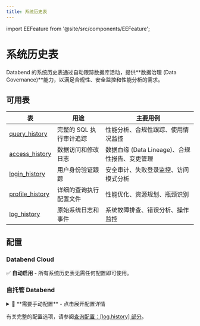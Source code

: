 ```yaml
---
title: 系统历史表
---
```


import EEFeature from '@site/src/components/EEFeature';

<EEFeature featureName='SYSTEM HISTORY'/>

# 系统历史表

Databend 的系统历史表通过自动跟踪数据库活动，提供**数据治理 (Data Governance)**能力，以满足合规性、安全监控和性能分析的需求。

## 可用表

| 表 | 用途 | 主要用例 |
|-------|---------|---------------|
| [query_history](query-history.md) | 完整的 SQL 执行审计追踪 | 性能分析、合规性跟踪、使用情况监控 |
| [access_history](access-history.md) | 数据访问和修改日志 | 数据血缘 (Data Lineage)、合规性报告、变更管理 |
| [login_history](login-history.md) | 用户身份验证跟踪 | 安全审计、失败登录监控、访问模式分析 |
| [profile_history](profile-history.md) | 详细的查询执行配置文件 | 性能优化、资源规划、瓶颈识别 |
| [log_history](log-history.md) | 原始系统日志和事件 | 系统故障排查、错误分析、操作监控 |

## 配置

### Databend Cloud
✅ **自动启用** - 所有系统历史表无需任何配置即可使用。

### 自托管 Databend

<details>
<summary>📝 **需要手动配置** - 点击展开配置详情</summary>

#### 最小化配置
要启用系统历史表，你必须在 `databend-query.toml` 中配置所有 5 个表：

```toml
[log.history]
on = true

# 必须配置所有 5 个表才能启用历史日志记录
# retention 是可选的（默认为 168 小时 = 7 天）
[[log.history.tables]]
table_name = "query_history"
retention = 168  # 可选：7 天（默认）

[[log.history.tables]]
table_name = "login_history"
retention = 168  # 可选：7 天（默认）

[[log.history.tables]]
table_name = "access_history"
retention = 168  # 可选：7 天（默认）

[[log.history.tables]]
table_name = "profile_history"
retention = 168  # 可选：7 天（默认）

[[log.history.tables]]
table_name = "log_history"
retention = 168  # 可选：7 天（默认）
```

#### 自定义存储（可选）
默认情况下，历史表使用主数据库存储。要使用独立的 S3 存储：

```toml
[log.history]
on = true

[log.history.storage]
type = "s3"

[log.history.storage.s3]
bucket = "your-history-bucket"
root = "history_tables"
endpoint_url = "https://s3.amazonaws.com"
access_key_id = "your-access-key"
secret_access_key = "your-secret-key"
```

> ⚠️ **注意：** 更改存储配置时，现有的历史表将被删除并重新创建。

</details>

有关完整的配置选项，请参阅[查询配置：[log.history] 部分](/guides/deploy/references/node-config/query-config#loghistory-section)。